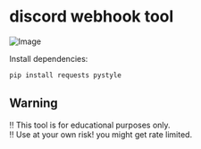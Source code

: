 <h1> discord webhook tool </h1>

![Image](https://github.com/user-attachments/assets/036ffab2-477f-4175-93db-ea99f650f9d3)

Install dependencies:
   ```bash
   pip install requests pystyle
   ```

## Warning
‼️ This tool is for educational purposes only.  
‼️ Use at your own risk! you might get rate limited.  
